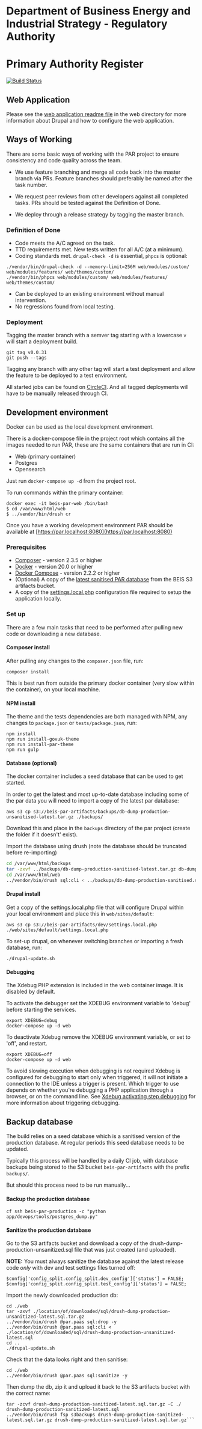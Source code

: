 # Department of Business Energy and Industrial Strategy - Regulatory Authority

# Primary Authority Register

[![Build Status](https://travis-ci.org/UKGovernmentBEIS/beis-primary-authority-register.svg?branch=master)](https://travis-ci.org/UKGovernmentBEIS/beis-primary-authority-register)

## Web Application

Please see the [web application readme file](https://github.com/UKGovernmentBEIS/beis-primary-authority-register/blob/master/web/README.md) in the web directory for more information about Drupal and how to configure the web application.

## Ways of Working

There are some basic ways of working with the PAR project to ensure consistency and code quality across the team.

* We use feature branching and merge all code back into the master branch via PRs.
Feature branches should preferably be named after the task number.

* We request peer reviews from other developers against all completed tasks.
PRs should be tested against the Definition of Done.

* We deploy through a release strategy by tagging the master branch.

### Definition of Done

* Code meets the A/C agreed on the task.
* TTD requirements met. New tests written for all A/C (at a minimum).
* Coding standards met. `drupal-check -d` is essential, `phpcs` is optional:
```
./vendor/bin/drupal-check -d --memory-limit=256M web/modules/custom/ web/modules/features/ web/themes/custom/
./vendor/bin/phpcs web/modules/custom/ web/modules/features/ web/themes/custom/
```
* Can be deployed to an existing environment without manual intervention.
* No regressions found from local testing.

### Deployment

Tagging the master branch with a semver tag starting with a lowercase `v` will start a deployment build.

```
git tag v0.0.31
git push --tags
```

Tagging any branch with any other tag will start a test deployment and allow the feature to be deployed to a test environment.

All started jobs can be found on [CircleCI](https://app.circleci.com/pipelines/github/UKGovernmentBEIS/beis-primary-authority-register). And all tagged deployments will have to be manually released through CI.

## Development environment

Docker can be used as the local development environment.

There is a docker-compose file in the project root which contains all the images needed to run PAR, these are the same containers that are run in CI:
* Web (primary container)
* Postgres
* Opensearch

Just run `docker-compose up -d` from the project root.

To run commands within the primary container:
```
docker exec -it beis-par-web /bin/bash
$ cd /var/www/html/web
$ ../vendor/bin/drush cr
```

Once you have a working development environment PAR should be available at [https://par.localhost:8080](https://par.localhost:8080)

### Prerequisites

* [Composer](https://getcomposer.org/download) - version 2.3.5 or higher
* [Docker](https://docs.docker.com/engine/install) - version 20.0 or higher
* [Docker Compose](https://docs.docker.com/compose/install) - version 2.2.2 or higher
* (Optional) A copy of the [latest sanitised PAR database](https://s3.eu-west-2.amazonaws.com/beis-par-artifacts/backups/drush-dump-production-sanitized-latest.sql.tar.gz) from the BEIS S3 artifacts bucket.
* A copy of the [settings.local.php](https://s3.eu-west-2.amazonaws.com/beis-par-artifacts/backups/drush-dump-production-sanitized-latest.sql.tar.gz) configuration file required to setup the application locally.

### Set up

There are a few main tasks that need to be performed after pulling new code or downloading a new database.

#### Composer install
After pulling any changes to the `composer.json` file, run:

```
composer install
```

This is best run from outside the primary docker container (very slow within the container), on your local machine.

#### NPM install
The theme and the tests dependencies are both managed with NPM, any changes to `package.json` or `tests/package.json`, run:

```
npm install
npm run install-govuk-theme
npm run install-par-theme
npm run gulp
```

#### Database (optional)

The docker container includes a seed database that can be used to get started.

In order to get the latest and most up-to-date database including some of the par data you will need to import a copy of the latest par database:
```
aws s3 cp s3://beis-par-artifacts/backups/db-dump-production-unsanitised-latest.tar.gz ./backups/
```
Download this and place in the `backups` directory of the par project (create the folder if it doesn't' exist).

Import the database using drush (note the database should be truncated before re-importing)
```bash
cd /var/www/html/backups
tar -zxvf ../backups/db-dump-production-sanitised-latest.tar.gz db-dump-production-sanitised.sql
cd /var/www/html/web
../vendor/bin/drush sql:cli < ../backups/db-dump-production-sanitised.sql
```

#### Drupal install
Get a copy of the settings.local.php file that will configure Drupal within your local environment and place this in `web/sites/default`:
```
aws s3 cp s3://beis-par-artifacts/dev/settings.local.php ./web/sites/default/settings.local.php
```

To set-up drupal, on whenever switching branches or importing a fresh database, run:

```
./drupal-update.sh
```

#### Debugging

The Xdebug PHP extension is included in the web container image. It is disabled by default.

To activate the debugger set the XDEBUG environment variable to 'debug' before starting the services.

```
export XDEBUG=debug
docker-compose up -d web
```

To deactivate Xdebug remove the XDEBUG environment variable, or set to 'off', and restart.

```
export XDEBUG=off
docker-compose up -d web
```

To avoid slowing execution when debugging is not required Xdebug is configured for debugging
to start only when triggered, it will not initiate a connection to the IDE unless a trigger is
present. Which trigger to use depends on whether you're debugging a PHP application through
a browser, or on the command line. See [Xdebug activating step debugging](https://xdebug.org/docs/step_debug#activate_debugger)
for more information about triggering debugging.

## Backup database

The build relies on a seed database which is a sanitised version of the production database. At regular periods this seed database needs to be updated.

Typically this process will be handled by a daily CI job, with database backups being stored to the S3 bucket `beis-par-artifacts` with the prefix `backups/`.

But should this process need to be run manually...

#### Backup the production database
```
cf ssh beis-par-production -c "python app/devops/tools/postgres_dump.py"
```

#### Sanitize the production database
Go to the S3 artifacts bucket and download a copy of the drush-dump-production-unsanitized.sql file that was just created (and uploaded).

**NOTE:** You must always sanitize the database against the latest release code _only_ with dev and test settings files turned off:
```
$config['config_split.config_split.dev_config']['status'] = FALSE;
$config['config_split.config_split.test_config']['status'] = FALSE;
```

Import the newly downloaded production db:
```
cd ./web
tar -zxvf ./location/of/downloaded/sql/drush-dump-production-unsanitized-latest.sql.tar.gz
../vendor/bin/drush @par.paas sql:drop -y
../vendor/bin/drush @par.paas sql:cli < ./location/of/downloaded/sql/drush-dump-production-unsanitized-latest.sql
cd ..
./drupal-update.sh
```

Check that the data looks right and then sanitise:
```
cd ./web
../vendor/bin/drush @par.paas sql:sanitize -y
```

Then dump the db, zip it and upload it back to the S3 artifacts bucket with the correct name:
```../vendor/bin/drush @par.paas sql-dump --result-file=./drush-dump-production-sanitized-latest.sql --extra="-O -x"
tar -zcvf drush-dump-production-sanitized-latest.sql.tar.gz -C ./ drush-dump-production-sanitized-latest.sql
../vendor/bin/drush fsp s3backups drush-dump-production-sanitized-latest.sql.tar.gz drush-dump-production-sanitized-latest.sql.tar.gz```

